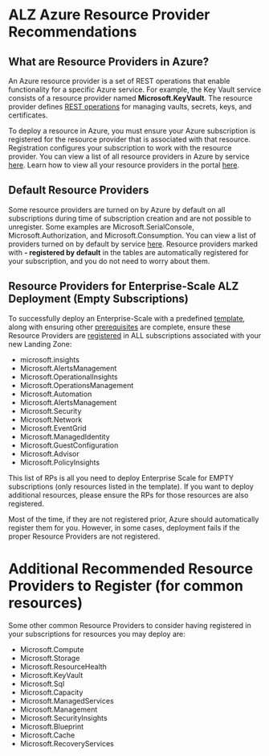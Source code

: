 
# ALZ Azure Resource Provider Recommendations


## What are Resource Providers in Azure?

An Azure resource provider is a set of REST operations that enable functionality for a specific Azure service. For example, the Key Vault service consists of a resource provider named **Microsoft.KeyVault**. The resource provider defines [REST operations](https://learn.microsoft.com/rest/api/keyvault/) for managing vaults, secrets, keys, and certificates.

To deploy a resource in Azure, you must ensure your Azure subscription is registered for the resource provider that is associated with that resource. Registration configures your subscription to work with the resource provider. You can view a list of all resource providers in Azure by service [here](https://learn.microsoft.com/azure/azure-resource-manager/management/azure-services-resource-providers#registration). Learn how to view all your resource providers in the portal [here](https://learn.microsoft.com/azure/azure-resource-manager/management/resource-providers-and-types#view-resource-provider).

## Default Resource Providers

Some resource providers are turned on by Azure by default on all subscriptions during time of subscription creation and are not possible to unregister.  Some examples are Microsoft.SerialConsole, Microsoft.Authorization, and Microsoft.Consumption. You can view a list of providers turned on by default by service [here](https://learn.microsoft.com/azure/azure-resource-manager/management/azure-services-resource-providers#registration).  Resource providers marked with **- registered by default** in the tables are automatically registered for your subscription, and you do not need to worry about them.

## Resource Providers for Enterprise-Scale ALZ Deployment (Empty Subscriptions)

To successfully deploy an Enterprise-Scale with a predefined [template](https://aka.ms/caf/ready/accelerator), along with ensuring other [prerequisites](https://github.com/Azure/Enterprise-Scale/wiki/Deploying-ALZ-Pre-requisites) are complete, ensure these Resource Providers are [registered](https://learn.microsoft.com/azure/azure-resource-manager/management/resource-providers-and-types) in ALL subscriptions associated with your new Landing Zone:

* microsoft.insights
* Microsoft.AlertsManagement
* Microsoft.OperationalInsights
* Microsoft.OperationsManagement
* Microsoft.Automation
* Microsoft.AlertsManagement
* Microsoft.Security
* Microsoft.Network
* Microsoft.EventGrid
* Microsoft.ManagedIdentity
* Microsoft.GuestConfiguration
* Microsoft.Advisor
* Microsoft.PolicyInsights

This list of RPs is all you need to deploy Enterprise Scale for EMPTY subscriptions (only resources listed in the template). If you want to deploy additional resources, please ensure the RPs for those resources are also registered.

Most of the time, if they are not registered prior, Azure should automatically register them for you. However, in some cases, deployment fails if the proper Resource Providers are not registered. 

# Additional Recommended Resource Providers to Register (for common resources)

Some other common Resource Providers to consider having registered in your subscriptions for resources you may deploy are:

* Microsoft.Compute
* Microsoft.Storage
* Microsoft.ResourceHealth
* Microsoft.KeyVault
* Microsoft.Sql
* Microsoft.Capacity
* Microsoft.ManagedServices
* Microsoft.Management
* Microsoft.SecurityInsights
* Microsoft.Blueprint
* Microsoft.Cache
* Microsoft.RecoveryServices
